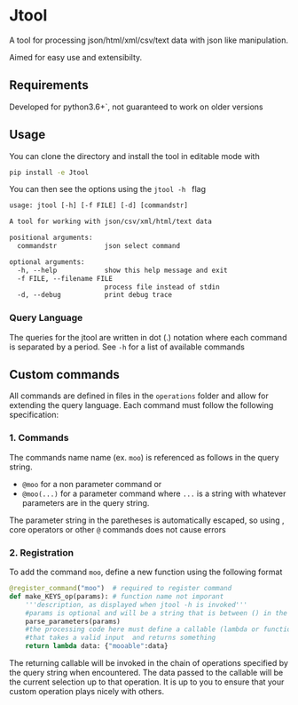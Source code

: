 # Jtool

A tool for processing json/html/xml/csv/text data with json like manipulation. 

Aimed for easy use and extensibilty. 

## Requirements

Developed for python3.6+`, not guaranteed to work on older versions

## Usage

You can clone the directory and install the tool in editable mode with 

```sh
pip install -e Jtool
```

You can then see the options using the `jtool -h ` flag

```txt
usage: jtool [-h] [-f FILE] [-d] [commandstr]

A tool for working with json/csv/xml/html/text data

positional arguments:
  commandstr            json select command

optional arguments:
  -h, --help            show this help message and exit
  -f FILE, --filename FILE
                        process file instead of stdin
  -d, --debug           print debug trace
```

### Query Language

The queries for the jtool are written in dot (.) notation where each command is separated by a period. 
See `-h` for a list of available commands


## Custom commands

All commands are defined in files in the `operations` folder and allow for extending the query language. 
Each command must follow the following specification:

### 1. Commands
The commands name  name (ex. `moo`) is referenced as follows in the query string.
*  `@moo` for a non parameter command or
*  `@moo(...)` for a parameter command where `...` is a string with whatever parameters are in the query string. 

The parameter string in the paretheses is automatically escaped, so using , core operators or other `@` commands does not cause errors

### 2. Registration
To add the command `moo`, define a new function using the following format 

```python
@register_command("moo")  # required to register command
def make_KEYS_op(params): # function name not imporant
    '''description, as displayed when jtool -h is invoked'''
    #params is optional and will be a string that is between () in the command spec
    parse_parameters(params)
    #the processing code here must define a callable (lambda or function)
    #that takes a valid input  and returns something
    return lambda data: {"mooable":data}

```

The returning callable will be invoked in the chain of operations specified by the query string when encountered. 
The data passed to the callable will be the current selection up to that operation. It is up to you to ensure that your custom
operation plays nicely with others. 
